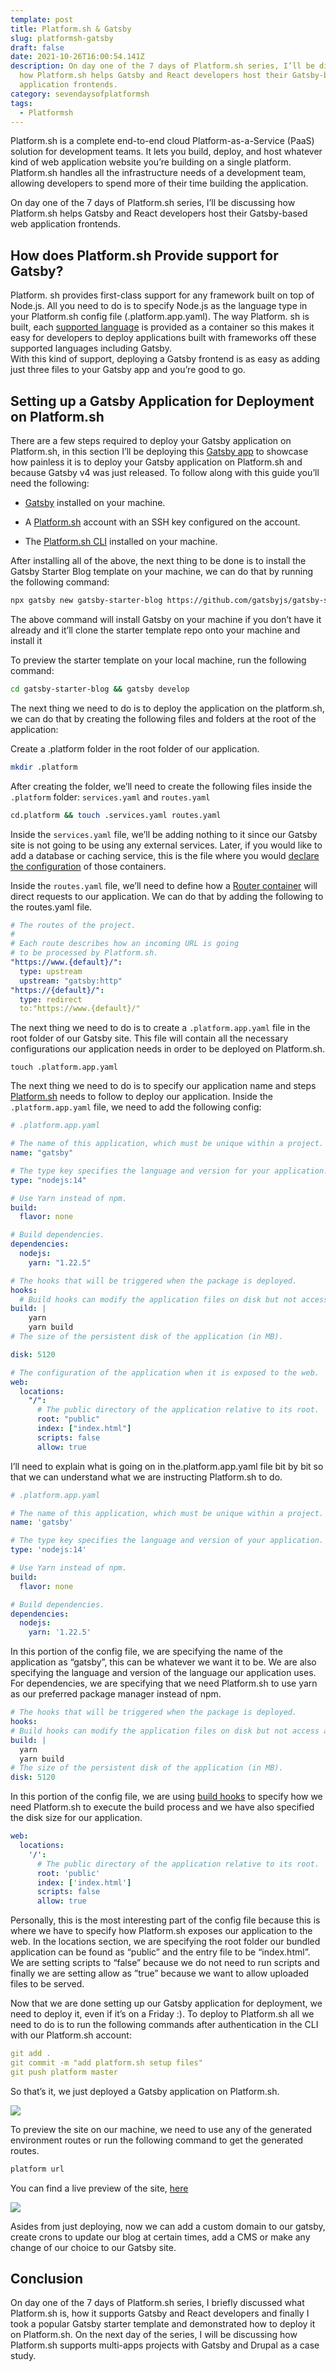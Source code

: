 ```yaml
---
template: post
title: Platform.sh & Gatsby
slug: platformsh-gatsby
draft: false
date: 2021-10-26T16:00:54.141Z
description: On day one of the 7 days of Platform.sh series, I’ll be discussing
  how Platform.sh helps Gatsby and React developers host their Gatsby-based web
  application frontends.
category: sevendaysofplatformsh
tags:
  - Platformsh
---
```


Platform.sh is a complete end-to-end cloud Platform-as-a-Service (PaaS) solution for development teams. It lets you build, deploy, and host whatever kind of web application website you’re building on a single platform. Platform.sh handles all the infrastructure needs of a development team, allowing developers to spend more of their time building the application.

On day one of the 7 days of Platform.sh series, I’ll be discussing how Platform.sh helps Gatsby and React developers host their Gatsby-based web application frontends.

## How does Platform.sh Provide support for Gatsby?

Platform. sh provides first-class support for any framework built on top of Node.js. All you need to do is to specify Node.js as the language type in your Platform.sh config file (.platform.app.yaml). The way Platform. sh is built, each [supported language](https://docs.platform.sh/languages.html) is provided as a container so this makes it easy for developers to deploy applications built with frameworks off these supported languages including Gatsby.\
With this kind of support, deploying a Gatsby frontend is as easy as adding just three files to your Gatsby app and you’re good to go.

## Setting up a Gatsby Application for Deployment on Platform.sh

There are a few steps required to deploy your Gatsby application on Platform.sh, in this section I’ll be deploying this [Gatsby app](https://www.gatsbyjs.com/starters/gatsbyjs/gatsby-starter-blog) to showcase how painless it is to deploy your Gatsby application on Platform.sh and because Gatsby v4 was just released. To follow along with this guide you’ll need the following:

- [Gatsby](https://www.gatsbyjs.com/) installed on your machine.

- A [Platform.sh](https://platform.sh/) account with an SSH key configured on the account.

- The [Platform.sh CLI](https://docs.platform.sh/gettingstarted/introduction/template/cli-install.html) installed on your machine.

After installing all of the above, the next thing to be done is to install the Gatsby Starter Blog template on your machine, we can do that by running the following command:

```bash
npx gatsby new gatsby-starter-blog https://github.com/gatsbyjs/gatsby-starter-blog
```

The above command will install Gatsby on your machine if you don’t have it already and it’ll clone the starter template repo onto your machine and install it

To preview the starter template on your local machine, run the following command:

```bash
cd gatsby-starter-blog && gatsby develop
```

The next thing we need to do is to deploy the application on the platform.sh, we can do that by creating the following files and folders at the root of the application:

Create a .platform folder in the root folder of our application.

```bash
mkdir .platform
```

After creating the folder, we’ll need to create the following files inside the `.platform` folder: `services.yaml` and `routes.yaml`

```bash
cd.platform && touch .services.yaml routes.yaml
```

Inside the `services.yaml` file, we’ll be adding nothing to it since our Gatsby site is not going to be using any external services. Later, if you would like to add a database or caching service, this is the file where you would [declare the configuration](https://docs.platform.sh/configuration/services.html) of those containers.

Inside the `routes.yaml` file, we’ll need to define how a [Router container](https://docs.platform.sh/configuration/routes.html) will direct requests to our application. We can do that by adding the following to the routes.yaml file.

```yaml
# The routes of the project.
#
# Each route describes how an incoming URL is going
# to be processed by Platform.sh.
"https://www.{default}/":
  type: upstream
  upstream: "gatsby:http"
"https://{default}/":
  type: redirect
  to:"https://www.{default}/"
```

The next thing we need to do is to create a `.platform.app.yaml` file in the root folder of our Gatsby site. This file will contain all the necessary configurations our application needs in order to be deployed on Platform.sh.

```
touch .platform.app.yaml
```

The next thing we need to do is to specify our application name and steps [Platform.sh](http://platform.sh/) needs to follow to deploy our application. Inside the `.platform.app.yaml` file, we need to add the following config:

```yaml
# .platform.app.yaml

# The name of this application, which must be unique within a project.
name: "gatsby"

# The type key specifies the language and version for your application.
type: "nodejs:14"

# Use Yarn instead of npm.
build:
  flavor: none

# Build dependencies.
dependencies:
  nodejs:
    yarn: "1.22.5"

# The hooks that will be triggered when the package is deployed.
hooks:
  # Build hooks can modify the application files on disk but not access any services like databases.
build: |
    yarn
    yarn build
# The size of the persistent disk of the application (in MB).

disk: 5120

# The configuration of the application when it is exposed to the web.
web:
  locations:
    "/":
      # The public directory of the application relative to its root.
      root: "public"
      index: ["index.html"]
      scripts: false
      allow: true

```

I’ll need to explain what is going on in the.platform.app.yaml file bit by bit so that we can understand what we are instructing Platform.sh to do.

```yaml
# .platform.app.yaml

# The name of this application, which must be unique within a project.
name: 'gatsby'

# The type key specifies the language and version of your application.
type: 'nodejs:14'

# Use Yarn instead of npm.
build:
  flavor: none

# Build dependencies.
dependencies:
  nodejs:
    yarn: '1.22.5'
```

In this portion of the config file, we are specifying the name of the application as “gatsby”, this can be whatever we want it to be. We are also specifying the language and version of the language our application uses. For dependencies, we are specifying that we need Platform.sh to use yarn as our preferred package manager instead of npm.

```yaml
# The hooks that will be triggered when the package is deployed.
hooks:
# Build hooks can modify the application files on disk but not access any services like databases.
build: |
  yarn
  yarn build
# The size of the persistent disk of the application (in MB).
disk: 5120
```

In this portion of the config file, we are using [build hooks](https://docs.platform.sh/configuration/app/build.html#build-hook) to specify how we need Platform.sh to execute the build process and we have also specified the disk size for our application.

```yaml
web:
  locations:
    '/':
      # The public directory of the application relative to its root.
      root: 'public'
      index: ['index.html']
      scripts: false
      allow: true
```

Personally, this is the most interesting part of the config file because this is where we have to specify how Platform.sh exposes our application to the web. In the locations section, we are specifying the root folder our bundled application can be found as “public” and the entry file to be “index.html”. We are setting scripts to “false” because we do not need to run scripts and finally we are setting allow as ”true” because we want to allow uploaded files to be served.

Now that we are done setting up our Gatsby application for deployment, we need to deploy it, even if it’s on a Friday :). To deploy to Platform.sh all we need to do is to run the following commands after authentication in the CLI with our Platform.sh account:

```yaml
git add .
git commit -m "add platform.sh setup files"
git push platform master
```

So that’s it, we just deployed a Gatsby application on Platform.sh.

![](https://lh5.googleusercontent.com/f82wIN_8T5okgxCjP-iO3vHr_qtBPWcC7OT778zy6A5HGBZJt0Lqzh2Cirt4eUH4cNQ3Veq1su5PW2gdYU20otiMfTTuFIMGbW5UMIlTBbsLDeS3cPIGp3p3VE7JD5sx1wtvVcmA=s1600)

To preview the site on our machine, we need to use any of the generated environment routes or run the following command to get the generated routes.

```bash
platform url
```

You can find a live preview of the site, [here](https://www.master-7rqtwti-nwwv277czy73m.eu-3.platformsh.site/)

![](https://lh4.googleusercontent.com/Sw326dGsfIHj3ZmRcvdxfMqj2kfCa6cV5tUv0BIdwoxVn6h6TZusp_hBpeDlV24KYc3RdtNrsKNa7W00xfHOrBr2L2Y8W8xWJwteoiTRcP4IWsJZpQXahuTh8bhf_XJp2Mf7oNMt=s1600)

Asides from just deploying, now we can add a custom domain to our gatsby, create crons to update our blog at certain times, add a CMS or make any change of our choice to our Gatsby site.

## Conclusion

On day one of the 7 days of Platform.sh series, I briefly discussed what Platform.sh is, how it supports Gatsby and React developers and finally I took a popular Gatsby starter template and demonstrated how to deploy it on Platform.sh. On the next day of the series, I will be discussing how Platform.sh supports multi-apps projects with Gatsby and Drupal as a case study.
